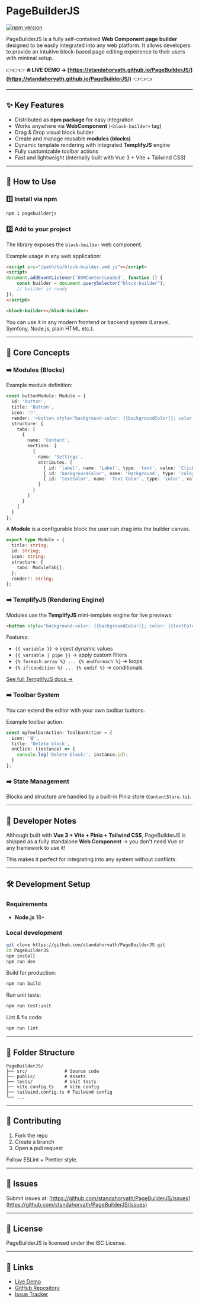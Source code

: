 # PageBuilderJS

[![npm version](https://img.shields.io/npm/v/pagebuilderjs?color=%2300C853\&label=pagebuilderjs%20on%20npm\&logo=npm)](https://www.npmjs.com/package/pagebuilderjs)

PageBuilderJS is a fully self-contained **Web Component page builder** designed to be easily integrated into any web platform. It allows developers to provide an intuitive block-based page editing experience to their users with minimal setup.

👉👉👉 **🔥 LIVE DEMO → [https://standahorvath.github.io/PageBuilderJS/](https://standahorvath.github.io/PageBuilderJS/)** 👈👈👈

---

## ✨ Key Features

* Distributed as **npm package** for easy integration
* Works anywhere via **WebComponent** (`<block-builder>` tag)
* Drag & Drop visual block builder
* Create and manage reusable **modules (blocks)**
* Dynamic template rendering with integrated **TemplifyJS** engine
* Fully customizable toolbar actions
* Fast and lightweight (internally built with Vue 3 + Vite + Tailwind CSS)

---

## 🚀 How to Use

### 1️⃣ Install via npm

```bash
npm i pagebuilderjs
```

### 2️⃣ Add to your project

The library exposes the `block-builder` web component.

Example usage in any web application:

```html
<script src="/path/to/block-builder.umd.js"></script>
<script>
document.addEventListener('DOMContentLoaded', function () {
    const builder = document.querySelector("block-builder");
    // builder is ready
});
</script>

<block-builder></block-builder>
```

You can use it in any modern frontend or backend system (Laravel, Symfony, Node.js, plain HTML etc.).



---

## 🧱 Core Concepts

### ➡️ Modules (Blocks)

Example module definition:

```typescript
const buttonModule: Module = {
  id: 'button',
  title: 'Button',
  icon: '🖱️',
  render: '<button style="background-color: {{backgroundColor}}; color: {{textColor}}">{{label}}</button>',
  structure: {
    tabs: [
      {
        name: 'Content',
        sections: [
          {
            name: 'Settings',
            attributes: [
              { id: 'label', name: 'Label', type: 'text', value: 'Click me' },
              { id: 'backgroundColor', name: 'Background', type: 'color', value: '#000000' },
              { id: 'textColor', name: 'Text Color', type: 'color', value: '#ffffff' }
            ]
          }
        ]
      }
    ]
  }
};
````

A **Module** is a configurable block the user can drag into the builder canvas.

```typescript
export type Module = {
  title: string;
  id: string;
  icon: string;
  structure: {
    tabs: ModuleTab[];
  };
  render?: string;
};
```

### ➡️ TemplifyJS (Rendering Engine)

Modules use the **TemplifyJS** mini-template engine for live previews:

```html
<button style="background-color: {{backgroundColor}}; color: {{textColor}}">{{label}}</button>
```

Features:

* `{{ variable }}` → inject dynamic values
* `{{ variable | pipe }}` → apply custom filters
* `{% foreach:array %} ... {% endforeach %}` → loops
* `{% if:condition %} ... {% endif %}` → conditionals

[See full TemplifyJS docs →](./src/docs/TemplifyJS.md)

### ➡️ Toolbar System

You can extend the editor with your own toolbar buttons.

Example toolbar action:

```typescript
const myToolbarAction: ToolbarAction = {
  icon: '🗑️',
  title: 'Delete block',
  onClick: (instance) => {
    console.log('Delete block:', instance.id);
  }
};
```

### ➡️ State Management

Blocks and structure are handled by a built-in Pinia store (`ContentStore.ts`).

---

## 📝 Developer Notes

Although built with **Vue 3 + Vite + Pinia + Tailwind CSS**, PageBuilderJS is shipped as a fully standalone **Web Component** → you don't need Vue or any framework to use it!

This makes it perfect for integrating into any system without conflicts.

---

## 🛠️ Development Setup

### Requirements

* **Node.js** 18+

### Local development

```bash
git clone https://github.com/standahorvath/PageBuilderJS.git
cd PageBuilderJS
npm install
npm run dev
```

Build for production:

```bash
npm run build
```

Run unit tests:

```bash
npm run test:unit
```

Lint & fix code:

```bash
npm run lint
```

---

## 📁 Folder Structure

```plaintext
PageBuilderJS/
├── src/              # Source code
├── public/           # Assets
├── tests/            # Unit tests
├── vite.config.ts    # Vite config
├── tailwind.config.ts # Tailwind config
└── ...
```

---

## 📝 Contributing

1. Fork the repo
2. Create a branch
3. Open a pull request

Follow ESLint + Prettier style.

---

## 🐛 Issues

Submit issues at:
[https://github.com/standahorvath/PageBuilderJS/issues](https://github.com/standahorvath/PageBuilderJS/issues)

---

## 📄 License

PageBuilderJS is licensed under the ISC License.

---

## 🔗 Links

* [Live Demo](https://standahorvath.github.io/PageBuilderJS/)
* [GitHub Repository](https://github.com/standahorvath/PageBuilderJS)
* [Issue Tracker](https://github.com/standahorvath/PageBuilderJS/issues)
